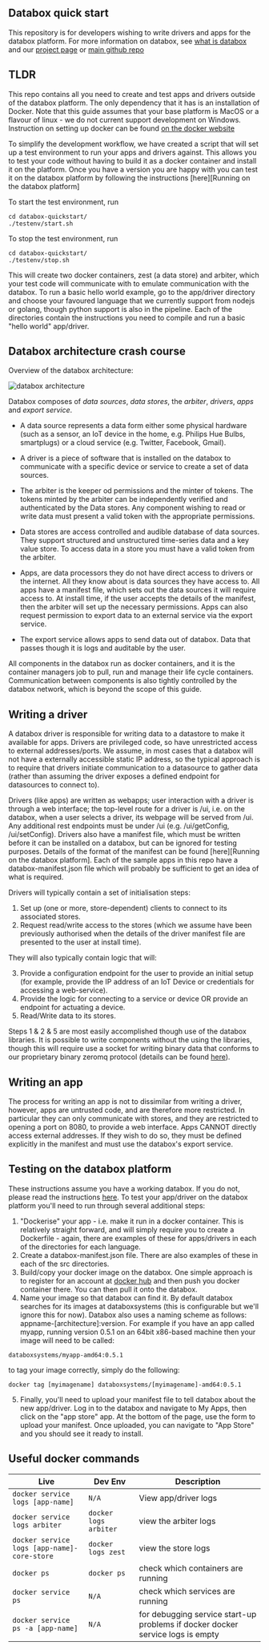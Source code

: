 ## Databox quick start

This repository is for developers wishing to write drivers and apps for the databox platform.  For more information on databox, see [what is databox](https://github.com/me-box/databox/blob/master/documents/what-is-databox.md) and our [project page](http://www.databoxproject.uk/) or [main github repo](https://github.com/me-box/databox)

## TLDR

This repo contains all you need to create and test apps and drivers outside of the databox platform.  The only dependency that it has is an installation of Docker.  Note that this guide assumes that your base platform is MacOS or a flavour of linux - we do not current support development on Windows. Instruction on setting up docker can be found [on the docker website](https://docs.docker.com/install/#supported-platforms)

To simplify the development workflow, we have created a script that will set up a test environment to run your apps and drivers against. This allows you to test your code without having to build it as a docker container and install it on the platform.  Once you have a version you are happy with you can test it on the databox platform by following the instructions [here][Running on the databox platform]

To start the test environment, run
```
cd databox-quickstart/
./testenv/start.sh
```

To stop the test environment, run
```
cd databox-quickstart/
./testenv/stop.sh
```

This will create two docker containers, zest (a data store) and arbiter, which your test code will communicate with to emulate communication with the databox.  To run a basic hello world example, go to the app/driver directory and choose your favoured language that we currently support from nodejs or golang, though python support is also in the pipeline. Each of the directories contain the instructions you need to compile and run a basic "hello world" app/driver.

## Databox architecture crash course

Overview of the databox architecture:

![databox architecture](https://github.com/tlodge/databox-sdk-tutorial/blob/master/images/overview/databoxoverview.svg)

Databox composes of *data sources*, *data stores*, the *arbiter*, *drivers*, *apps* and *export service*.

* A data source represents a data form either some physical hardware (such as a sensor, an IoT device in the home, e.g. Philips Hue Bulbs, smartplugs) or a cloud service (e.g. Twitter, Facebook, Gmail).

* A driver is a piece of software that is installed on the databox to communicate with a specific device or service to create a set of data sources.

* The arbiter is the keeper od permissions and the minter of tokens. The tokens minted by the arbiter can be independently verified and authenticated by the Data stores. Any component wishing to read or write data must present a valid token with the appropriate permissions.

* Data stores are access controlled and audible database of data sources. They support structured and unstructured time-series data and a key value store. To access data in a store you must have a valid token from the arbiter.

* Apps, are data processors they do not have direct access to drivers or the internet. All they know about is data sources they have access to. All apps have a manifest file, which sets out the data sources it will require access to. At install time, if the user accepts the details of the manifest, then the arbiter will set up the necessary permissions. Apps can also request permission to export data to an external service via the export service.

* The export service allows apps to send data out of databox. Data that passes though it is logs and auditable by the user.

All components in the databox run as docker containers, and it is the container managers job to pull, run and manage their life cycle  containers. Communication between components is also tightly controlled by the databox network, which is beyond the scope of this guide.

## Writing a driver

A databox driver is responsible for writing data to a datastore to make it available for apps.  Drivers are privileged code, so have unrestricted access to external addresses/ports.  We assume, in most cases that a databox will not have a externally accessible static IP address, so the typical approach is to require that drivers initiate communication to a datasource to gather data (rather than assuming the driver exposes a defined endpoint for datasources to connect to).

Drivers (like apps) are written as webapps; user interaction with a driver is through a web interface; the top-level route for a driver is /ui, i.e. on the databox, when a user selects a driver, its webpage will be served from /ui.  Any additional rest endpoints must be under /ui (e.g. /ui/getConfig, /ui/setConfig).  Drivers also have a manifest file, which must be written before it can be installed on a databox, but can be ignored for testing purposes. Details of the format of the manifest can be found [here][Running on the databox platform].  Each of the sample apps in this repo have a databox-manifest.json file which will probably be sufficient to get an idea of what is required.

Drivers will typically contain a set of initialisation steps:

1. Set up (one or more, store-dependent) clients to connect to its associated stores.
2. Request read/write access to the stores (which we assume have been previously authorised when the details of the driver manifest file are presented to the user at install time).

They will also typically contain logic that will:

3.  Provide a configuration endpoint for the user to provide an initial setup (for example, provide the IP address of an IoT Device or credentials for accessing a web-service).
4.  Provide the logic for connecting to a service or device OR provide an endpoint for actuating a device.
5.  Read/Write data to its stores.

Steps 1 & 2 & 5 are most easily accomplished though use of the databox libraries.  It is possible to write components without the using the libraries, though this will require use a socket for writing binary data that conforms to our proprietary binary zeromq protocol (details can be found [here](https://me-box.github.io/zestdb/)).

## Writing an app

The process for writing an app is not to dissimilar from writing a driver, however, apps are untrusted code, and are therefore more restricted.  In particular they can only communicate with stores, and they are restricted to opening a port on 8080, to provide a web interface. Apps CANNOT directly access external addresses.  If they wish to do so, they must be defined explicitly in the manifest and must use the databox's export service.

## Testing on the databox platform

These instructions assume you have a working databox.  If you do not, please read the instructions [here](https://github.com/me-box/databox). To test your app/driver on the databox platform you'll need to run through several additional steps:

1. "Dockerise" your app - i.e. make it run in a docker container.  This is relatively straight forward, and will simply require you to create a Dockerfile - again, there are examples of these for apps/drivers in each of the directories for each language.
2. Create a databox-manifest.json file.  There are also examples of these in each of the src directories.
3. Build/copy your docker image on the databox.  One simple approach is to register for an account at [docker hub](https://hub.docker.com/) and then push you docker container there.  You can then pull it onto the databox.
4. Name your image so that databox can find it.  By default databox searches for its images at databoxsystems (this is configurable but we'll ignore this for now).  Databox also uses a naming scheme as follows: appname-[architecture]:version. For example if you have an app called myapp, running version 0.5.1 on an 64bit x86-based machine then your image will need to be called:

```
databoxsystems/myapp-amd64:0.5.1
```

to tag your image correctly, simply do the following:

```
docker tag [myimagename] databoxsystems/[myimagename]-amd64:0.5.1
```

5.  Finally, you'll need to upload your manifest file to tell databox about the new app/driver.  Log in to the databox and navigate to My Apps, then click on the "app store" app.  At the bottom of the page, use the form to upload your manifest.  Once uploaded, you can navigate to "App Store" and you should see it ready to install.

## Useful docker commands

| Live | Dev Env | Description |
| --- | --- | --- |
| `docker service logs [app-name] ` | `N/A` | View app/driver logs |
| `docker service logs arbiter` | `docker logs arbiter` | view the arbiter logs|
| `docker service logs [app-name]-core-store` | `docker logs zest` | view the store logs|
| `docker ps` | `docker ps` | check which containers are running|
| `docker service ps` | `N/A` | check which services are running|
| `docker service ps -a [app-name] ` | `N/A` | for debugging service start-up problems if docker docker service logs is empty|